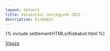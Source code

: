 ```yaml
---
layout: default
title: Választási névjegyzék 2022
description: Kisbabot
---
```


{% include settlementHTMLs/Kisbabot.html %}

[Vissza](./)